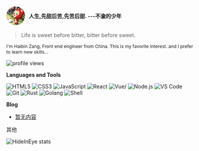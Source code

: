 <h4 style="display:flex;align-items:center">
    <img style="border-radius:50%;margin-right:10px" src="/assets/juvenile.jpeg" alt="Hi" width="" height="50" />
    <span>人生,先甜后苦,先苦后甜. ---不渝的少年</span>
</h4>

> Life is sweet before bitter, bitter before sweet.

<p style="font-size:12px">
    I'm Haibin Zang, Front end engineer from China. This is my favorite interest. and I prefer to learn new skills...
</p>

![profile views](https://komarev.com/ghpvc/?username=hideInEye&style=plastic)

**Languages and Tools**

![HTML5](https://img.shields.io/badge/-HTML5-%23E34C26?style=flat&logo=html5&logoColor=ffffff)
![CSS3](https://img.shields.io/badge/-CSS3-%23197CBE?style=flat&logo=css3)
![JavaScript](https://img.shields.io/badge/-JavaScript-%23F7DF1C?style=flat&logo=javascript&logoColor=000000&labelColor=%23ECD83E&color=%23ECD83E)
![React](https://img.shields.io/badge/-React-%2320232A?logoColor=61DAFB&style=flat&logo=react)
![Vue](https://img.shields.io/badge/-Vue-%232023?logo=vue.js)/
![Node.js](https://img.shields.io/badge/-Node.js-%23579050?style=flat&logo=node.js&logoColor=ffffff)
![VS Code](https://img.shields.io/badge/-VSCode-%230066B8?style=flat&logo=visual-studio-code)
![Git](https://img.shields.io/badge/-Git-%23ED5A47?style=flat&logo=git&logoColor=%23ffffff)
![Rust](https://img.shields.io/badge/-Rust-%23DEA584?style=flat&logo=rust&logoColor=000000)
![Golang](https://img.shields.io/badge/-golang-7CB5B1?logo=Go&logoColor=000000)
![Shell](https://img.shields.io/badge/-Shell-%2389E051?style=flat&logo=powershell&logoColor=ffffff)

**Blog**

- [暂无内容]()


<p>其他</p>
<img alt="HideInEye stats" width="360" src="https://github-readme-stats.vercel.app/api?username=HideInEye&show_icons=true&bg_color=320,323031,84a59d&icon_color=b0c4b1&title_color=eec170&text_color=a2a392&include_all_commits=true"><br>
